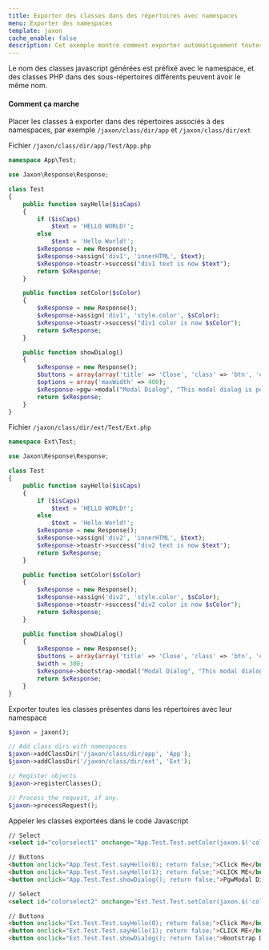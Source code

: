 ```yaml
---
title: Exporter des classes dans des répertoires avec namespaces
menu: Exporter des namespaces
template: jaxon
cache_enable: false
description: Cet exemple montre comment exporter automatiquement toutes les classes présentes dans un ensemble de répertoires avec des namespaces.
---
```


Le nom des classes javascript générées est préfixé avec le namespace, et des classes PHP dans des sous-répertoires différents peuvent avoir le même nom.

#### Comment ça marche

Placer les classes à exporter dans des répertoires associés à des namespaces, par exemple <code>/jaxon/class/dir/app</code> et <code>/jaxon/class/dir/ext</code>

Fichier <code>/jaxon/class/dir/app/Test/App.php</code>
```php
namespace App\Test;

use Jaxon\Response\Response;

class Test
{
    public function sayHello($isCaps)
    {
        if ($isCaps)
            $text = 'HELLO WORLD!';
        else
            $text = 'Hello World!';
        $xResponse = new Response();
        $xResponse->assign('div1', 'innerHTML', $text);
        $xResponse->toastr->success("div1 text is now $text");
        return $xResponse;
    }

    public function setColor($sColor)
    {
        $xResponse = new Response();
        $xResponse->assign('div1', 'style.color', $sColor);
        $xResponse->toastr->success("div1 color is now $sColor");
        return $xResponse;
    }

    public function showDialog()
    {
        $xResponse = new Response();
        $buttons = array(array('title' => 'Close', 'class' => 'btn', 'click' => 'close'));
        $options = array('maxWidth' => 400);
        $xResponse->pgw->modal("Modal Dialog", "This modal dialog is powered by PgwModal!!", $buttons, $options);
        return $xResponse;
    }
}
```

Fichier <code>/jaxon/class/dir/ext/Test/Ext.php</code>
```php
namespace Ext\Test;

use Jaxon\Response\Response;

class Test
{
    public function sayHello($isCaps)
    {
        if ($isCaps)
            $text = 'HELLO WORLD!';
        else
            $text = 'Hello World!';
        $xResponse = new Response();
        $xResponse->assign('div2', 'innerHTML', $text);
        $xResponse->toastr->success("div2 text is now $text");
        return $xResponse;
    }

    public function setColor($sColor)
    {
        $xResponse = new Response();
        $xResponse->assign('div2', 'style.color', $sColor);
        $xResponse->toastr->success("div2 color is now $sColor");
        return $xResponse;
    }

    public function showDialog()
    {
        $xResponse = new Response();
        $buttons = array(array('title' => 'Close', 'class' => 'btn', 'click' => 'close'));
        $width = 300;
        $xResponse->bootstrap->modal("Modal Dialog", "This modal dialog is powered by Twitter Bootstrap!!", $buttons, $width);
        return $xResponse;
    }
}
```

Exporter toutes les classes présentes dans les répertoires avec leur namespace
```php
$jaxon = jaxon();

// Add class dirs with namespaces
$jaxon->addClassDir('/jaxon/class/dir/app', 'App');
$jaxon->addClassDir('/jaxon/class/dir/ext', 'Ext');

// Register objects
$jaxon->registerClasses();

// Process the request, if any.
$jaxon->processRequest();
```

Appeler les classes exportées dans le code Javascript
```html
// Select
<select id="colorselect1" onchange="App.Test.Test.setColor(jaxon.$('colorselect1').value); return false;"></select>

// Buttons
<button onclick="App.Test.Test.sayHello(0); return false;">Click Me</button>
<button onclick="App.Test.Test.sayHello(1); return false;">CLICK ME</button>
<button onclick="App.Test.Test.showDialog(); return false;">PgwModal Dialog</button>

// Select
<select id="colorselect2" onchange="Ext.Test.Test.setColor(jaxon.$('colorselect2').value); return false;"></select>

// Buttons
<button onclick="Ext.Test.Test.sayHello(0); return false;">Click Me</button>
<button onclick="Ext.Test.Test.sayHello(1); return false;">CLICK ME</button>
<button onclick="Ext.Test.Test.showDialog(); return false;">Bootstrap Dialog</button>
```
